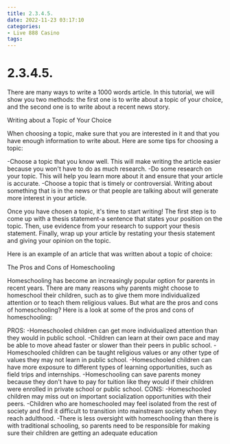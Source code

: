 ```yaml
---
title: 2.3.4.5.
date: 2022-11-23 03:17:10
categories:
- Live 888 Casino
tags:
---
```



# 2.3.4.5.

There are many ways to write a 1000 words article. In this tutorial, we will show you two methods: the first one is to write about a topic of your choice, and the second one is to write about a recent news story.

Writing about a Topic of Your Choice

When choosing a topic, make sure that you are interested in it and that you have enough information to write about. Here are some tips for choosing a topic:

-Choose a topic that you know well. This will make writing the article easier because you won't have to do as much research.
-Do some research on your topic. This will help you learn more about it and ensure that your article is accurate.
-Choose a topic that is timely or controversial. Writing about something that is in the news or that people are talking about will generate more interest in your article.

Once you have chosen a topic, it's time to start writing! The first step is to come up with a thesis statement-a sentence that states your position on the topic. Then, use evidence from your research to support your thesis statement. Finally, wrap up your article by restating your thesis statement and giving your opinion on the topic.

Here is an example of an article that was written about a topic of choice:

The Pros and Cons of Homeschooling

Homeschooling has become an increasingly popular option for parents in recent years. There are many reasons why parents might choose to homeschool their children, such as to give them more individualized attention or to teach them religious values. But what are the pros and cons of homeschooling? Here is a look at some of the pros and cons of homeschooling:

PROS:
-Homeschooled children can get more individualized attention than they would in public school. -Children can learn at their own pace and may be able to move ahead faster or slower than their peers in public school. -Homeschooled children can be taught religious values or any other type of values they may not learn in public school. -Homeschooled children can have more exposure to different types of learning opportunities, such as field trips and internships. 
-Homeschooling can save parents money because they don't have to pay for tuition like they would if their children were enrolled in private school or public school. 
CONS:
-Homeschooled children may miss out on important socialization opportunities with their peers.  -Children who are homeschooled may feel isolated from the rest of society and find it difficult to transition into mainstream society when they reach adulthood.  -There is less oversight with homeschooling than there is with traditional schooling, so parents need to be responsible for making sure their children are getting an adequate education